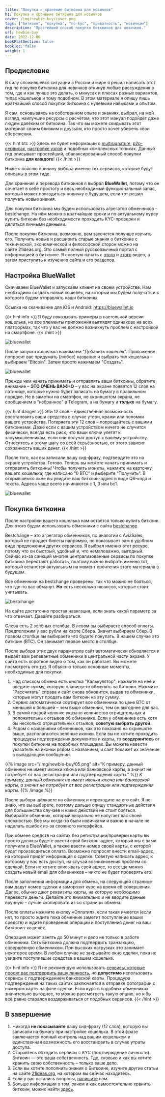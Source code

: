 ```yaml
---
title: "Покупка и хранение биткоина для новичков"
h1: Покупка и хранение биткоина для новичков
cover: /img/newbie-buy/cover.png
tags: ["биткоин", "покупка", "no-kyc", "приватность", "новичкам"]
description: "Простейший способ покупки биткоинов для новичков."
url: newbie-buy
date: 2022-12-06
bookFlatSection: false
bookToc: false
weight: 1
---
```


## Предисловие

В силу сложившейся ситуации в России и мире я решил написать этот гид по покупке биткоина для новичков откинув любые рассуждения о том, где и как лучше это делать, о минусах и плюсах разных вариантов, типах кошельков и тому подобном. В этом материале я опишу лишь кратчайший способ покупки биткоина с нулевыми навыками и опытом.

Я сам, основываясь на собственном опыте и знаниях, выбрал, на мой взгляд, наилучшие ресурсы с расчётом, что этот мануал подойдёт даже людям далёким от биткоина. Так что вы можете скидывать этот материал своим близким и друзьям, кто просто хочет уберечь свои сбережения.

{{< hint btc >}}
Здесь не будет информации о [multisignature](https://old.21ideas.org/tag/multisig/), [p2p-сервисах](https://youtu.be/aZQ-9rZG0-w?ref=old.21ideas.org), [настройке узлов](https://old.21ideas.org/practical-why-run-own-node-part-1/) и подобных комплексных топиках. Данный гид описывает простейший, сбалансированный способ покупки биткоина **для каждого**!
{{< /hint >}}

Ниже я поясню причину выбора именно тех сервисов, которые будут описаны в этом гиде.

Для хранения и перевода биткоинов я выбрал **BlueWallet**, потому что он сочетает в себе простоту и весь необходимый функциональный запас, который может пригодиться новичку в будущем, если тот решил получать новые знания.

Для покупки биткоина мы будем использовать агрегатор обменников – bestchange. На нём можно в кратчайшие сроки и по актуальному курсу купить биткоин без необходимости проходить KYC-проверки и делиться личными данными.

После покупки биткоина, возможно, вам захочется получше изучить его. Получить новые и расширить старые знания о биткоине с технической, экономической и философской сторон можно на сайте 21ideas.org. Это самый полный русскоязычный портал с информацией о биткоине. Я советую начать с [этого](https://youtu.be/LrmhcaD6Cfg?ref=old.21ideas.org) и [этого](https://youtu.be/j9-4OnxOto8?ref=old.21ideas.org) видео, а затем приступить к изучению сайта и его разделов.

## Настройка BlueWallet

Скачиваем BlueWallet и запускаем клиент на своем устройстве. Нам необходимо создать новый кошелёк, на который мы будем получать и с которого будем отправлять наши биткоины. 

Ссылка на скачивание для iOS и Android: https://bluewallet.io

{{< hint info >}}
Я буду показывать примеры в настольной версии кошелька, но все элементы приложения выглядят одинаково на всех платформах, так что у вас не должно возникнуть проблем с настройкой на смартфоне.
{{< /hint >}}

![bluewallet](/img/newbie-buy/01.png)

После запуска кошелька нажимаем "Добавить кошелёк". Приложение попросит вас придумать (любое) название и выбрать тип кошелька – выбираем "Bitcoin". Затем просто нажимаем "Создать".

![bluewallet](/img/newbie-buy/02.png)

Прежде чем начать принимать и отправлять ваши биткоины, обратите внимание – **ЭТО ОЧЕНЬ ВАЖНО** – у вас на экране появятся 12 слов на латинице, которые нужно будет записать на бумагу в правильном порядке. Не в заметки на смартфон, не скриншотом экрана, не сообщением в "избранное" в Telegram, а на бумагу и **только** на бумагу.

{{< hint danger >}}
Эти 12 слов – единственная возможность восстановить ваши средства в случае утери, кражи или поломки вашего устройства. Потеряете эти 12 слов – попрощайтесь с вашими биткоинами. Даже если с вашим устройством ничего не случится физически, всегда есть риск, что ваши ключи улетят к злоумышленникам, если они получат доступ к вашему устройству. Отнеситесь к этому шагу со всей серьёзностью, от этого зависит сохранность ваших денег.
{{< /hint >}}

После того, как вы записали вашу сид-фразу, подтвердите это на экране устройства. Готово. Теперь вы можете начать принимать и отправлять биткоины! Чтобы получить монеты, нажмите на карточку вашего кошелька, где написано "0 BTC" и выберите "Получить". В открывшемся окне вы увидите ваш биткоин-адрес в виде QR-кода и текста. Адреса чаще всего начинаются с 1, 3 или bc1.

![bluewallet](/img/newbie-buy/03.png)

## Покупка биткоина

После настройки вашего кошелька нам остаётся только купить биткоин. Для этого будем использовать обменники с сайта [bestchange](https://www.bestchange.ru/?ref=old.21ideas.org).

Bestchange – это агрегатор обменников, по аналогии с AviaSales, который не продает билеты напрямую, но показывает вам в удобном виде предложения других сервисов. Я выбрал именно этот ресурс, потому что он быстрый, удобный и, что немаловажно, выгодный. Сейчас из-за санкций многие централизованные сервисы по покупке биткоина перестают работать, поэтому важно выбрать именно тот, который останется актуальным на момент прочтения этого материала в будущем.

Все обменники на bestchange проверены, так что можно не бояться, что где-то вас обманут. **Но** есть несколько нюансов, которые стоит учитывать.

![bestchange](/img/newbie-buy/04.png)

На сайте достаточно простая навигация, если знать какой параметр за что отвечает. Давайте разбираться.

Слева есть 2 зелёных столбца. В левом вы выбираете способ оплаты. Предположим у вас рубли на карте Сбера. Значит выбираем Сбер. В правом столбце вы выбираете что будете покупать. В нашем случае это биткоин (BTC). Он занимает первое место в столбце.

После выбора этих двух параметров сайт автоматически обновляется и выдаёт вам релевантные обменники в центральной части экрана. У сайта есть короткое видео о том, как он работает. Вы можете посмотреть его [тут](https://youtu.be/hgx0IScTiQM?ref=old.21ideas.org). Я объясню только основные моменты, необходимые для покупки.

1. Над списком обмена есть кнопка "Калькулятор"; нажмите на неё и введите сумму, которую планируете обменять на биткоин. Нажмите "Рассчитать" справа и сайт снова обновится, выдав те обменники, которые могут продать вам биткоин на эту сумму.
2. Сервис автоматически сортирует все обменники по цене ВТС от меньшей к большей – чем выше обменник, тем он выгоднее для вас.
3. В самой правой колонке указано количество отрицательных и положительных отзывов об обменнике. Если у обменника есть хотя бы несколько отрицательных отзывов, **советую выбрать другой**.
4. Рядом с названиями обменников, как это показано на скриншоте выше, располагаются зелёные иконки. Если вы не хотите проходить процедуры подтверждения документов и карты, то **воздержитесь** от покупки биткоина на подобных площадках. Вы можете навести указатель на иконки рядом с названием, и сайт покажет их значение в выпадающем сообщении.

{{% image src="/img/newbie-buy/05.png" alt="К примеру, данный обменник не имеет иконки ключа или банковской карты, а значит не потребует от вас регистрации или подтверждения карты." %}}
_К примеру, данный обменник не имеет иконки ключа или банковской карты, а значит не потребует от вас регистрации или подтверждения карты._
{{% /image %}}

После выбора щёлкаете на обменник и переходите на его сайт. Я не знаю, что вы выберете, поэтому дальше опишу стандартные действия для большинства случаев и каких действий не стоит бояться. Выбирайте обменник, который визуально не напугает вас своей сложностью. Все мы когда-то были новичками и важно в начале не наделать ошибок из-за сложного интерфейса.

При обмене средств на сайтах без регистрации/проверки карты вы просто должны будете ввести свой биткоин-адрес, который мы с вами получили в BlueWallet, а также ввести номер своей карты, с которой будет производиться оплата. Возможно попросят внести email-адрес, на который придёт информация о сделке. Советую написать адрес, к которому у вас есть доступ, на случай возникновения проблем со сделкой. Если не хотите вписывать свой адрес, то всегда можно создать новый email для обменников – никто не будет проверять его.

После заполнения информации для обмена, на следующей странице вам дадут номер сделки и заморозят курс на время её совершения. Далее, обычно дают реквизиты карты, на которую необходимо перевести деньги. Делайте это внимательно и не вводите данные вручную – лучше скопировать из со страницы обмена.

После оплаты нажмите кнопку «Оплатил», если такая имеется (если нет, то просто ждите пока обменник заметит поступление ваших средств) и ждите проведения операции и поступления денег на ваш биткооин-кошелёк. 

Операция может занять до 50 минут и дело не только в работе обменника. Сеть Биткоина должна подтвердить транзакцию, совершённую обменником. При высоких нагрузках это занимает некоторое время. В любом случае не закрывайте окно сделки, пока не увидите поступившие средства в вашем кошельке. 

{{< hint info >}}
Я не рекомендую использовать [сервисы, которые просят вас подтвердить вашу личность](https://old.21ideas.org/privacy-no-kyc/), но **допустимо** использовать сервисы с подтверждением банковской карты. Процедура подтверждения на таких сайтах заключается в отправке фотографии с номером карты на фоне сделки. Если курс в подобных обменниках значительно выгоднее, то можно рассмотреть такую опцию, но я бы всё равно старался воздерживаться от подобных сервисов.
{{< /hint >}}

## В завершение

1. Никогда **не показывайте** вашу сид-фразу (12 слов), которую вы записали на бумагу при настройке кошелька. В этой фразе заключается полный контроль над вашим кошельком и единственная возможность его восстановить в случае утраты доступа.
2. Старайтесь обходить сервисы с KYC (подтверждение личности). Биткоин — это ваша собственность. Где, сколько и как вы хотите хранить свою собственность – только ваше дело.
3. Если вы хотите пополнить знания о Биткоине, изучите другие статьи на сайте [21ideas.org](https://21ideas.org/), на котором вы сейчас находитесь.
4. Если у вас остались вопросы, [напишите](https://21ideas.org/feedback/) нам.
5. Больше информации о том, зачем и как самостоятельно хранить биткоин, можно найти [здесь](https://21ideas.org/practice/).
